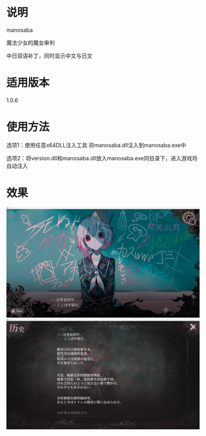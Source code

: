 # 说明
manosaba

魔法少女的魔女审判

中日双语补丁，同时显示中文与日文

# 适用版本

1.0.6

# 使用方法
选项1：使用任意x64DLL注入工具 将manosaba.dll注入到manosaba.exe中

选项2：将version.dll和manosaba.dll放入manosaba.exe同目录下，进入游戏将自动注入

# 效果
![效果](https://raw.githubusercontent.com/Timess/manosaba-MultiLocalize-Patch/refs/heads/main/Screenshot%202025-08-14%20194148.jpg)
![效果](https://raw.githubusercontent.com/Timess/manosaba-MultiLocalize-Patch/refs/heads/main/Screenshot%202025-08-14%20194217.jpg)


